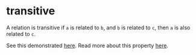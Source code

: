 # transitive

A relation is transitive if ```a``` is related to ```b```, and ```b``` is related to ```c```, then ```a``` is also related to ```c```.

See this demonstrated [here](https://github.com/conjure-cp/conjure/blob/main/docs/notebooks/RelationDomains.ipynb).
Read more about this property [here](https://en.wikipedia.org/wiki/Transitive_relation).